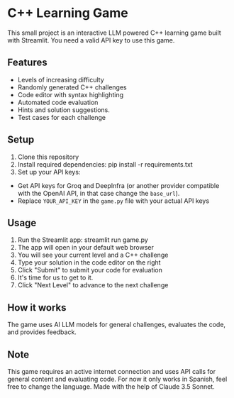 # C++ Learning Game

This small project is an interactive LLM powered C++ learning game built with Streamlit. You need a valid API key to use this game.

## Features

- Levels of increasing difficulty
- Randomly generated C++ challenges
- Code editor with syntax highlighting
- Automated code evaluation
- Hints and solution suggestions.
- Test cases for each challenge

## Setup

1. Clone this repository
2. Install required dependencies:
pip install -r requirements.txt
3. Set up your API keys:
- Get API keys for Groq and DeepInfra (or another provider compatible with the OpenAI API, in that case change the `base_url`).
- Replace `YOUR_API_KEY` in the `game.py` file with your actual API keys

## Usage

1. Run the Streamlit app:
streamlit run game.py
2. The app will open in your default web browser
3. You will see your current level and a C++ challenge
4. Type your solution in the code editor on the right
5. Click "Submit" to submit your code for evaluation
6. It's time for us to get to it.
7. Click "Next Level" to advance to the next challenge

## How it works

The game uses AI LLM models for general challenges, evaluates the code, and provides feedback.

## Note

This game requires an active internet connection and uses API calls for general content and evaluating code. 
For now it only works in Spanish, feel free to change the language.
Made with the help of Claude 3.5 Sonnet.
